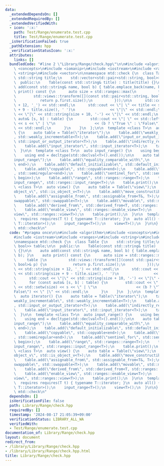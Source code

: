 ```yaml
---
data:
  _extendedDependsOn: []
  _extendedRequiredBy: []
  _extendedVerifiedWith:
  - icon: ':x:'
    path: Test/Range/enumerate.test.cpp
    title: Test/Range/enumerate.test.cpp
  _isVerificationFailed: true
  _pathExtension: hpp
  _verificationStatusIcon: ':x:'
  attributes:
    links: []
  bundledCode: "#line 2 \"Library/Range/check.hpp\"\n\n#include <algorithm>\n#include\
    \ <concepts>\n#include <iomanip>\n#include <iostream>\n#include <ranges>\n#include\
    \ <string>\n#include <vector>\n\nnamespace mtd::check {\n  class Table {\n   \
    \ std::string title;\n    std::vector<std::pair<std::string, bool>> table;\n\n\
    \  public:\n    Table(const std::string& title) : title(title) {}\n\n    auto\
    \ add(const std::string& name, bool b) { table.emplace_back(name, b); }\n    auto\
    \ print() const {\n      auto size = std::ranges::max(\n          table |\n  \
    \        std::views::transform([](const std::pair<std::string, bool>& p) {\n \
    \           return p.first.size();\n          }));\n\n      std::cout << std::string(size\
    \ + 12, '_') << std::endl;\n      std::cout << \"| \" << title << std::string(size\
    \ + 9 - title.size(), ' ')\n                << \"|\" << std::endl;\n      std::cout\
    \ << \"|\" << std::string(size + 10, '-') << \"|\" << std::endl;\n      for (const\
    \ auto& [s, b] : table) {\n        std::cout << \"| \" << std::left << std::setw(size)\
    \ << s << \" | \"\n                  << (b ? \"True \" : \"False\") << \" |\"\
    \ << std::endl;\n      }\n    }\n  };\n\n  template <class T>\n  auto iterator()\
    \ {\n    auto table = Table(\"iterator\");\n    table.add(\"weakly_incrementable\"\
    , std::weakly_incrementable<T>);\n    table.add(\"input_or_output_iterator\",\
    \ std::input_or_output_iterator<T>);\n    table.add(\"indirectly_readable\", std::indirectly_readable<T>);\n\
    \    table.add(\"input_iterator\", std::input_iterator<T>);\n    table.print();\n\
    \  }\n\n  template <class T>\n  auto input_range() {\n    using begin = decltype(std::declval<T>().begin());\n\
    \    using end = decltype(std::declval<T>().end());\n\n    auto table = Table(\"\
    input_range\");\n    table.add(\"equality_comparable_with\",\n              std::equality_comparable_with<begin,\
    \ end>);\n    table.add(\"default_initializable\", std::default_initializable<begin>);\n\
    \    table.add(\"copyable\", std::copyable<end>);\n    table.add(\"semiregular\"\
    , std::semiregular<end>);\n    table.add(\"sentinel_for\", std::sentinel_for<end,\
    \ begin>);\n    table.add(\"range\", std::ranges::range<T>);\n    table.add(\"\
    input_range\", std::ranges::input_range<T>);\n    table.print();\n  }\n\n  template\
    \ <class T>\n  auto view() {\n    auto table = Table(\"view\");\n    table.add(\"\
    object_v\", std::is_object_v<T>);\n    table.add(\"move_constructible\", std::move_constructible<T>);\n\
    \    table.add(\"assignable_from\", std::assignable_from<T&, T>);\n    table.add(\"\
    swappable\", std::swappable<T>);\n    table.add(\"movable\", std::movable<T>);\n\
    \    table.add(\"derived_from\", std::derived_from<T, std::ranges::view_base>);\n\
    \    table.add(\"enable_view\", std::ranges::enable_view<T>);\n    table.add(\"\
    view\", std::ranges::view<T>);\n    table.print();\n  }\n\n  template <class T>\n\
    \  requires requires(T t) { typename T::iterator; }\n  auto all() {\n    iterator<typename\
    \ T::iterator>();\n    input_range<T>();\n    view<T>();\n  }\n\n}  // namespace\
    \ mtd::check\n"
  code: "#pragma once\n\n#include <algorithm>\n#include <concepts>\n#include <iomanip>\n\
    #include <iostream>\n#include <ranges>\n#include <string>\n#include <vector>\n\
    \nnamespace mtd::check {\n  class Table {\n    std::string title;\n    std::vector<std::pair<std::string,\
    \ bool>> table;\n\n  public:\n    Table(const std::string& title) : title(title)\
    \ {}\n\n    auto add(const std::string& name, bool b) { table.emplace_back(name,\
    \ b); }\n    auto print() const {\n      auto size = std::ranges::max(\n     \
    \     table |\n          std::views::transform([](const std::pair<std::string,\
    \ bool>& p) {\n            return p.first.size();\n          }));\n\n      std::cout\
    \ << std::string(size + 12, '_') << std::endl;\n      std::cout << \"| \" << title\
    \ << std::string(size + 9 - title.size(), ' ')\n                << \"|\" << std::endl;\n\
    \      std::cout << \"|\" << std::string(size + 10, '-') << \"|\" << std::endl;\n\
    \      for (const auto& [s, b] : table) {\n        std::cout << \"| \" << std::left\
    \ << std::setw(size) << s << \" | \"\n                  << (b ? \"True \" : \"\
    False\") << \" |\" << std::endl;\n      }\n    }\n  };\n\n  template <class T>\n\
    \  auto iterator() {\n    auto table = Table(\"iterator\");\n    table.add(\"\
    weakly_incrementable\", std::weakly_incrementable<T>);\n    table.add(\"input_or_output_iterator\"\
    , std::input_or_output_iterator<T>);\n    table.add(\"indirectly_readable\", std::indirectly_readable<T>);\n\
    \    table.add(\"input_iterator\", std::input_iterator<T>);\n    table.print();\n\
    \  }\n\n  template <class T>\n  auto input_range() {\n    using begin = decltype(std::declval<T>().begin());\n\
    \    using end = decltype(std::declval<T>().end());\n\n    auto table = Table(\"\
    input_range\");\n    table.add(\"equality_comparable_with\",\n              std::equality_comparable_with<begin,\
    \ end>);\n    table.add(\"default_initializable\", std::default_initializable<begin>);\n\
    \    table.add(\"copyable\", std::copyable<end>);\n    table.add(\"semiregular\"\
    , std::semiregular<end>);\n    table.add(\"sentinel_for\", std::sentinel_for<end,\
    \ begin>);\n    table.add(\"range\", std::ranges::range<T>);\n    table.add(\"\
    input_range\", std::ranges::input_range<T>);\n    table.print();\n  }\n\n  template\
    \ <class T>\n  auto view() {\n    auto table = Table(\"view\");\n    table.add(\"\
    object_v\", std::is_object_v<T>);\n    table.add(\"move_constructible\", std::move_constructible<T>);\n\
    \    table.add(\"assignable_from\", std::assignable_from<T&, T>);\n    table.add(\"\
    swappable\", std::swappable<T>);\n    table.add(\"movable\", std::movable<T>);\n\
    \    table.add(\"derived_from\", std::derived_from<T, std::ranges::view_base>);\n\
    \    table.add(\"enable_view\", std::ranges::enable_view<T>);\n    table.add(\"\
    view\", std::ranges::view<T>);\n    table.print();\n  }\n\n  template <class T>\n\
    \  requires requires(T t) { typename T::iterator; }\n  auto all() {\n    iterator<typename\
    \ T::iterator>();\n    input_range<T>();\n    view<T>();\n  }\n\n}  // namespace\
    \ mtd::check\n"
  dependsOn: []
  isVerificationFile: false
  path: Library/Range/check.hpp
  requiredBy: []
  timestamp: '2024-08-17 21:05:39+09:00'
  verificationStatus: LIBRARY_ALL_WA
  verifiedWith:
  - Test/Range/enumerate.test.cpp
documentation_of: Library/Range/check.hpp
layout: document
redirect_from:
- /library/Library/Range/check.hpp
- /library/Library/Range/check.hpp.html
title: Library/Range/check.hpp
---
```

